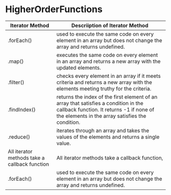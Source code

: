 # HigherOrderFunctions<br>

| Iterator Method | Descriiption of Iterator Method|
|---|---|
| .forEach() | used to execute the same code on every element in an array but does not change the array and returns undefined. |
| .map() | executes the same code on every element in an array and returns a new array with the updated elements. |
| .filter() | checks every element in an array if it meets criteria and returns a new array with the elements meeting truthy for the criteria. |
| .findIndex() | returns the index of the first element of an array that satisfies a condition in the callback function. It returns -1 if none of the elements in the array satisfies the condition. |
| .reduce() | iterates through an array and takes the values of the elements and returns a single value. |
| All iterator methods take a callback function | All iterator methods take a callback function,  |
| .forEach() | used to execute the same code on every element in an array but does not change the array and returns undefined. |
<br>
 



